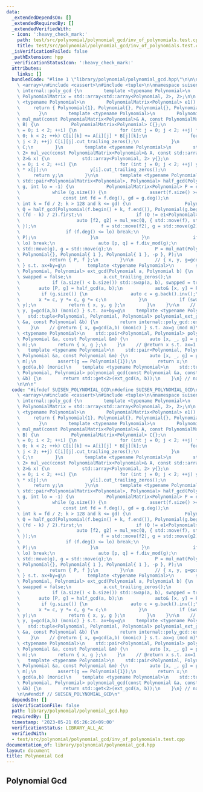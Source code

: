 ```yaml
---
data:
  _extendedDependsOn: []
  _extendedRequiredBy: []
  _extendedVerifiedWith:
  - icon: ':heavy_check_mark:'
    path: test/src/polynomial/polynomial_gcd/inv_of_polynomials.test.cpp
    title: test/src/polynomial/polynomial_gcd/inv_of_polynomials.test.cpp
  _isVerificationFailed: false
  _pathExtension: hpp
  _verificationStatusIcon: ':heavy_check_mark:'
  attributes:
    links: []
  bundledCode: "#line 1 \"library/polynomial/polynomial_gcd.hpp\"\n\n\n\n#include\
    \ <array>\n#include <cassert>\n#include <tuple>\n\nnamespace suisen {\n    namespace\
    \ internal::poly_gcd {\n        template <typename Polynomial>\n        using\
    \ PolynomialMatrix = std::array<std::array<Polynomial, 2>, 2>;\n\n        template\
    \ <typename Polynomial>\n        PolynomialMatrix<Polynomial> e1() {\n       \
    \     return { Polynomial{1}, Polynomial{}, Polynomial{}, Polynomial{1} };\n \
    \       }\n        template <typename Polynomial>\n        PolynomialMatrix<Polynomial>\
    \ mul_mat(const PolynomialMatrix<Polynomial>& A, const PolynomialMatrix<Polynomial>&\
    \ B) {\n            PolynomialMatrix<Polynomial> C{};\n            for (int i\
    \ = 0; i < 2; ++i) {\n                for (int j = 0; j < 2; ++j) for (int k =\
    \ 0; k < 2; ++k) C[i][k] += A[i][j] * B[j][k];\n                for (int j = 0;\
    \ j < 2; ++j) C[i][j].cut_trailing_zeros();\n            }\n            return\
    \ C;\n        }\n        template <typename Polynomial>\n        std::array<Polynomial,\
    \ 2> mul_vec(const PolynomialMatrix<Polynomial>& A, const std::array<Polynomial,\
    \ 2>& x) {\n            std::array<Polynomial, 2> y{};\n            for (int i\
    \ = 0; i < 2; ++i) {\n                for (int j = 0; j < 2; ++j) y[i] += A[i][j]\
    \ * x[j];\n                y[i].cut_trailing_zeros();\n            }\n       \
    \     return y;\n        }\n\n        template <typename Polynomial>\n       \
    \ std::pair<PolynomialMatrix<Polynomial>, Polynomial> half_gcd(Polynomial f, Polynomial\
    \ g, int lo = -1) {\n            PolynomialMatrix<Polynomial> P = e1<Polynomial>();\n\
    \            while (g.size()) {\n                assert(f.size() >= g.size());\n\
    \                const int fd = f.deg(), gd = g.deg();\n                if (const\
    \ int k = fd / 2; k > 128 and k <= gd) {\n                    PolynomialMatrix<Polynomial>\
    \ Q = half_gcd(Polynomial(f.begin() + k, f.end()), Polynomial(g.begin() + k, g.end()),\
    \ (fd - k) / 2).first;\n                    if (Q != e1<Polynomial>()) {\n   \
    \                     auto [f2, g2] = mul_vec(Q, { std::move(f), std::move(g)\
    \ });\n                        f = std::move(f2), g = std::move(g2);\n       \
    \                 if (f.deg() <= lo) break;\n                        P = mul_mat(Q,\
    \ P);\n                    }\n                }\n                if (g.deg() <=\
    \ lo) break;\n                auto [p, q] = f.div_mod(g);\n                f =\
    \ std::move(g), g = std::move(q);\n                P = mul_mat(PolynomialMatrix<Polynomial>{\
    \ Polynomial{}, Polynomial{ 1 }, Polynomial{ 1 }, -p }, P);\n            }\n \
    \           return { P, f };\n        }\n\n        // { x, y, g=gcd(a,b) (monic)\
    \ } s.t. ax+by=g\n        template <typename Polynomial>\n        std::tuple<Polynomial,\
    \ Polynomial, Polynomial> ext_gcd(Polynomial a, Polynomial b) {\n            bool\
    \ swapped = false;\n            a.cut_trailing_zeros();\n            b.cut_trailing_zeros();\n\
    \            if (a.size() < b.size()) std::swap(a, b), swapped = true;\n     \
    \       auto [P, g] = half_gcd(a, b);\n            auto& [x, y] = P[0];\n    \
    \        if (g.size()) {\n                auto c = g.back().inv();\n         \
    \       x *= c, y *= c, g *= c;\n            }\n            if (swapped) std::swap(x,\
    \ y);\n            return { x, y, g };\n        }\n    }\n\n    // @return { x,\
    \ y, g=gcd(a,b) (monic) } s.t. ax+by=g\n    template <typename Polynomial>\n \
    \   std::tuple<Polynomial, Polynomial, Polynomial> polynomial_ext_gcd(const Polynomial\
    \ &a, const Polynomial &b) {\n        return internal::poly_gcd::ext_gcd(a, b);\n\
    \    }\n    // @return { x, g=gcd(a,b) (monic) } s.t. ax=g (mod m)\n    template\
    \ <typename Polynomial>\n    std::pair<Polynomial, Polynomial> polynomial_gcd_inv(const\
    \ Polynomial &a, const Polynomial &m) {\n        auto [x, _, g] = polynomial_ext_gcd(a,\
    \ m);\n        return { x, g };\n    }\n    // @return x s.t. ax=1 (mod m)\n \
    \   template <typename Polynomial>\n    std::pair<Polynomial, Polynomial> polynomial_inv(const\
    \ Polynomial &a, const Polynomial &m) {\n        auto [x, _, g] = polynomial_ext_gcd(a,\
    \ m);\n        assert(g == Polynomial{1});\n        return x;\n    }\n    // @return\
    \ gcd(a,b) (monic)\n    template <typename Polynomial>\n    std::tuple<Polynomial,\
    \ Polynomial, Polynomial> polynomial_gcd(const Polynomial &a, const Polynomial\
    \ &b) {\n        return std::get<2>(ext_gcd(a, b));\n    }\n} // namespace suisen\n\
    \n\n\n"
  code: "#ifndef SUISEN_POLYNOMIAL_GCD\n#define SUISEN_POLYNOMIAL_GCD\n\n#include\
    \ <array>\n#include <cassert>\n#include <tuple>\n\nnamespace suisen {\n    namespace\
    \ internal::poly_gcd {\n        template <typename Polynomial>\n        using\
    \ PolynomialMatrix = std::array<std::array<Polynomial, 2>, 2>;\n\n        template\
    \ <typename Polynomial>\n        PolynomialMatrix<Polynomial> e1() {\n       \
    \     return { Polynomial{1}, Polynomial{}, Polynomial{}, Polynomial{1} };\n \
    \       }\n        template <typename Polynomial>\n        PolynomialMatrix<Polynomial>\
    \ mul_mat(const PolynomialMatrix<Polynomial>& A, const PolynomialMatrix<Polynomial>&\
    \ B) {\n            PolynomialMatrix<Polynomial> C{};\n            for (int i\
    \ = 0; i < 2; ++i) {\n                for (int j = 0; j < 2; ++j) for (int k =\
    \ 0; k < 2; ++k) C[i][k] += A[i][j] * B[j][k];\n                for (int j = 0;\
    \ j < 2; ++j) C[i][j].cut_trailing_zeros();\n            }\n            return\
    \ C;\n        }\n        template <typename Polynomial>\n        std::array<Polynomial,\
    \ 2> mul_vec(const PolynomialMatrix<Polynomial>& A, const std::array<Polynomial,\
    \ 2>& x) {\n            std::array<Polynomial, 2> y{};\n            for (int i\
    \ = 0; i < 2; ++i) {\n                for (int j = 0; j < 2; ++j) y[i] += A[i][j]\
    \ * x[j];\n                y[i].cut_trailing_zeros();\n            }\n       \
    \     return y;\n        }\n\n        template <typename Polynomial>\n       \
    \ std::pair<PolynomialMatrix<Polynomial>, Polynomial> half_gcd(Polynomial f, Polynomial\
    \ g, int lo = -1) {\n            PolynomialMatrix<Polynomial> P = e1<Polynomial>();\n\
    \            while (g.size()) {\n                assert(f.size() >= g.size());\n\
    \                const int fd = f.deg(), gd = g.deg();\n                if (const\
    \ int k = fd / 2; k > 128 and k <= gd) {\n                    PolynomialMatrix<Polynomial>\
    \ Q = half_gcd(Polynomial(f.begin() + k, f.end()), Polynomial(g.begin() + k, g.end()),\
    \ (fd - k) / 2).first;\n                    if (Q != e1<Polynomial>()) {\n   \
    \                     auto [f2, g2] = mul_vec(Q, { std::move(f), std::move(g)\
    \ });\n                        f = std::move(f2), g = std::move(g2);\n       \
    \                 if (f.deg() <= lo) break;\n                        P = mul_mat(Q,\
    \ P);\n                    }\n                }\n                if (g.deg() <=\
    \ lo) break;\n                auto [p, q] = f.div_mod(g);\n                f =\
    \ std::move(g), g = std::move(q);\n                P = mul_mat(PolynomialMatrix<Polynomial>{\
    \ Polynomial{}, Polynomial{ 1 }, Polynomial{ 1 }, -p }, P);\n            }\n \
    \           return { P, f };\n        }\n\n        // { x, y, g=gcd(a,b) (monic)\
    \ } s.t. ax+by=g\n        template <typename Polynomial>\n        std::tuple<Polynomial,\
    \ Polynomial, Polynomial> ext_gcd(Polynomial a, Polynomial b) {\n            bool\
    \ swapped = false;\n            a.cut_trailing_zeros();\n            b.cut_trailing_zeros();\n\
    \            if (a.size() < b.size()) std::swap(a, b), swapped = true;\n     \
    \       auto [P, g] = half_gcd(a, b);\n            auto& [x, y] = P[0];\n    \
    \        if (g.size()) {\n                auto c = g.back().inv();\n         \
    \       x *= c, y *= c, g *= c;\n            }\n            if (swapped) std::swap(x,\
    \ y);\n            return { x, y, g };\n        }\n    }\n\n    // @return { x,\
    \ y, g=gcd(a,b) (monic) } s.t. ax+by=g\n    template <typename Polynomial>\n \
    \   std::tuple<Polynomial, Polynomial, Polynomial> polynomial_ext_gcd(const Polynomial\
    \ &a, const Polynomial &b) {\n        return internal::poly_gcd::ext_gcd(a, b);\n\
    \    }\n    // @return { x, g=gcd(a,b) (monic) } s.t. ax=g (mod m)\n    template\
    \ <typename Polynomial>\n    std::pair<Polynomial, Polynomial> polynomial_gcd_inv(const\
    \ Polynomial &a, const Polynomial &m) {\n        auto [x, _, g] = polynomial_ext_gcd(a,\
    \ m);\n        return { x, g };\n    }\n    // @return x s.t. ax=1 (mod m)\n \
    \   template <typename Polynomial>\n    std::pair<Polynomial, Polynomial> polynomial_inv(const\
    \ Polynomial &a, const Polynomial &m) {\n        auto [x, _, g] = polynomial_ext_gcd(a,\
    \ m);\n        assert(g == Polynomial{1});\n        return x;\n    }\n    // @return\
    \ gcd(a,b) (monic)\n    template <typename Polynomial>\n    std::tuple<Polynomial,\
    \ Polynomial, Polynomial> polynomial_gcd(const Polynomial &a, const Polynomial\
    \ &b) {\n        return std::get<2>(ext_gcd(a, b));\n    }\n} // namespace suisen\n\
    \n\n#endif // SUISEN_POLYNOMIAL_GCD\n"
  dependsOn: []
  isVerificationFile: false
  path: library/polynomial/polynomial_gcd.hpp
  requiredBy: []
  timestamp: '2023-05-21 05:26:26+09:00'
  verificationStatus: LIBRARY_ALL_AC
  verifiedWith:
  - test/src/polynomial/polynomial_gcd/inv_of_polynomials.test.cpp
documentation_of: library/polynomial/polynomial_gcd.hpp
layout: document
title: Polynomial Gcd
---
```

## Polynomial Gcd
